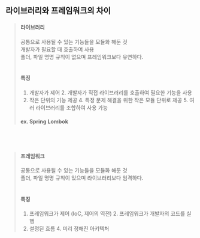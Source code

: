 ## 라이브러리와 프레임워크의 차이

> #### 라이브러리  </br>
>공통으로 사용될 수 있는 기능들을 모듈화 해둔 것  </br>
개발자가 필요할 때 호출하여 사용  </br>
폴더, 파일 명명 규칙이 없으며  프레임워크보다 유연하다.
> </br></br>
> #### 특징 
> 1. 개발자가 제어
>    2. 개발자가 직접 라이브러리를 호출하여 필요한 기능을 사용
> 3. 작은 단위의 기능 제공
>    4. 특정 문제 해결을 위한 작은 모듈 단위로 제공
>    5. 여러 라이브러리를 조합하여 사용 가능
> 
> #### ex. Spring Lombok

<br><br>

> #### 프레임워크  </br>
> 공통으로 사용될 수 있는 기능들을 모듈화 해둔 것  </br>
> 폴더, 파일 명명 규칙이 있으며  라이브러리보다 엄격하다.  </br>
> </br>
> #### 특징
> 1. 프레임워크가 제어 (IoC, 제어의 역전)
>    2. 프레임워크가 개발자의 코드를 실행
> 3. 설정된 흐름
>    4. 미리 정해진 아키텍처